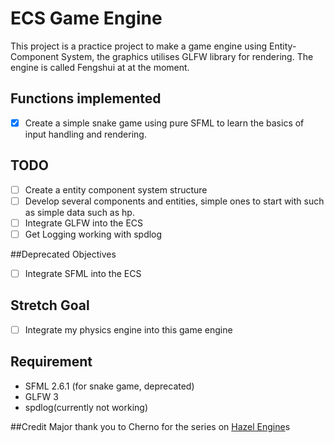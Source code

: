 # ECS Game Engine

This project is a practice project to make a game engine using Entity-Component System, the graphics utilises GLFW library for rendering. The engine is called Fengshui at at the moment.

## Functions implemented
- [X] Create a simple snake game using pure SFML to learn the basics of input handling and rendering.

## TODO
- [ ] Create a entity component system structure
- [ ] Develop several components and entities, simple ones to start with such as simple data such as hp.
- [ ] Integrate GLFW into the ECS
- [ ] Get Logging working with spdlog

##Deprecated Objectives
- [ ] Integrate SFML into the ECS

## Stretch Goal
- [ ] Integrate my physics engine into this game engine

## Requirement
- SFML 2.6.1 (for snake game, deprecated)
- GLFW 3
- spdlog(currently not working)

##Credit
Major thank you to Cherno for the series on [Hazel Engine](https://github.com/TheCherno/Hazel)s
